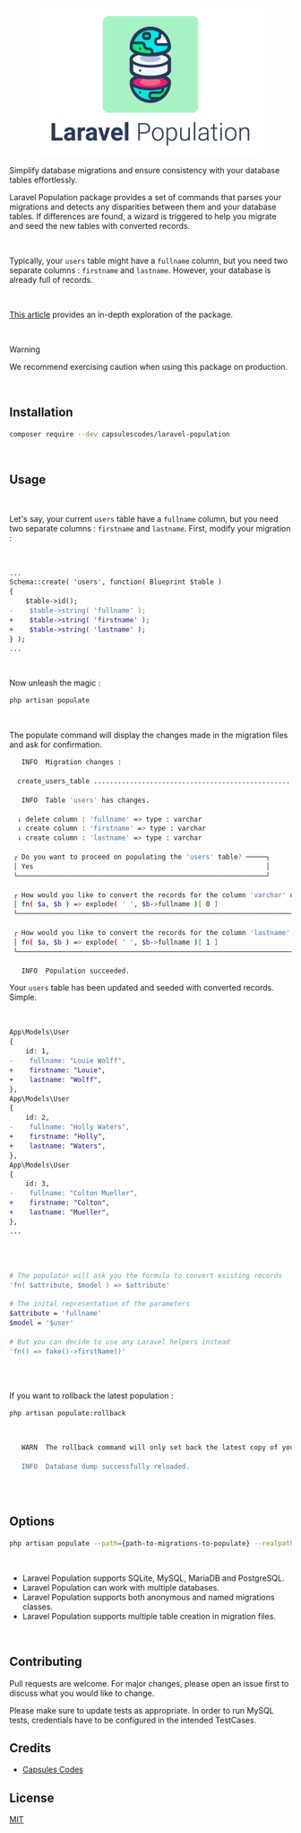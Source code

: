 
<p align="center"><img src="art/capsules-laravel-population-image.png" width="400px" height="265px" alt="Laravel Population" /></p>

Simplify database migrations and ensure consistency with your database tables effortlessly.

Laravel Population package provides a set of commands that parses your migrations and detects any disparities between them and your database tables. If differences are found, a wizard is triggered to help you migrate and seed the new tables with converted records.

<br>

Typically, your `users` table might have a `fullname` column, but you need two separate columns : `firstname` and `lastname`. However, your database is already full of records.

<br>

 [This article](https://capsules.codes/en/blog/fyi/en-fyi-modify-tables-and-records-with-laravel-population) provides an in-depth exploration of the package.

<br>

> [!WARNING]
> We recommend exercising caution when using this package on production.

<br>

## Installation

```bash
composer require --dev capsulescodes/laravel-population
```

<br>

## Usage

<br>

Let's say, your current `users` table have a `fullname` column, but you need two separate columns : `firstname` and `lastname`. First, modify your migration :

<br>

```diff
...
Schema::create( 'users', function( Blueprint $table )
{
    $table->id();
-    $table->string( 'fullname' );
+    $table->string( 'firstname' );
+    $table->string( 'lastname' );
} );
...
```

<br>

Now unleash the magic :

```bash
php artisan populate
```

<br>

The populate command will display the changes made in the migration files and ask for confirmation.

```bash
   INFO  Migration changes :

  create_users_table .......................................................................................................................... DONE

   INFO  Table 'users' has changes.

  ⇂ delete column : 'fullname' => type : varchar
  ⇂ create column : 'firstname' => type : varchar
  ⇂ create column : 'lastname' => type : varchar

 ┌ Do you want to proceed on populating the 'users' table? ─────┐
 │ Yes                                                          │
 └──────────────────────────────────────────────────────────────┘

 ┌ How would you like to convert the records for the column 'varchar' of type 'string'?  'fn( $attribute, $model ) => $attribute' ┐
 │ fn( $a, $b ) => explode( ' ', $b->fullname )[ 0 ]                                                                                │
 └──────────────────────────────────────────────────────────────────────────────────────────────────────────────────────────────────┘

 ┌ How would you like to convert the records for the column 'lastname' of type 'varchar'?  'fn( $attribute, $model ) => $attribute' ┐
 │ fn( $a, $b ) => explode( ' ', $b->fullname )[ 1 ]                                                                               │
 └─────────────────────────────────────────────────────────────────────────────────────────────────────────────────────────────────┘

   INFO  Population succeeded.
   ```

Your `users` table has been updated and seeded with converted records. Simple.

<br>

```diff
App\Models\User
{
    id: 1,
-    fullname: "Louie Wolff",
+    firstname: "Louie",
+    lastname: "Wolff",
},
App\Models\User
{
    id: 2,
-    fullname: "Holly Waters",
+    firstname: "Holly",
+    lastname: "Waters",
},
App\Models\User
{
    id: 3,
-    fullname: "Colton Mueller",
+    firstname: "Colton",
+    lastname: "Mueller",
},
...
```

<br>
<br>

```bash
# The populator will ask you the formula to convert existing records
'fn( $attribute, $model ) => $attribute'

# The inital representation of the parameters
$attribute = 'fullname'
$model = '$user'

# But you can decide to use any Laravel helpers instead
'fn() => fake()->firstName()'
```

<br>
<br>

If you want to rollback the latest population :

```bash
php artisan populate:rollback
```

<br>

```bash
   WARN  The rollback command will only set back the latest copy of your database(s). You'll have to modify your migrations and models manually.

   INFO  Database dump successfully reloaded.
```

<br>
<br>

## Options


```bash
php artisan populate --path={path-to-migrations-to-populate} --realpath={true|false} --database={database-name} --daptabase={database-name}
```

<br>

- Laravel Population supports SQLite, MySQL, MariaDB and PostgreSQL.
- Laravel Population can work with multiple databases.
- Laravel Population supports both anonymous and named migrations classes.
- Laravel Population supports multiple table creation in migration files.

<br>

## Contributing

Pull requests are welcome. For major changes, please open an issue first
to discuss what you would like to change.

Please make sure to update tests as appropriate.
In order to run MySQL tests, credentials have to be configured in the intended TestCases.

## Credits

- [Capsules Codes](https://github.com/capsulescodes)

## License

[MIT](https://choosealicense.com/licenses/mit/)
